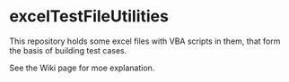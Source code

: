 # excelTestFileUtilities
This repository holds some excel files with VBA scripts in them, that form the basis of building test cases.

See the Wiki page for moe explanation.
